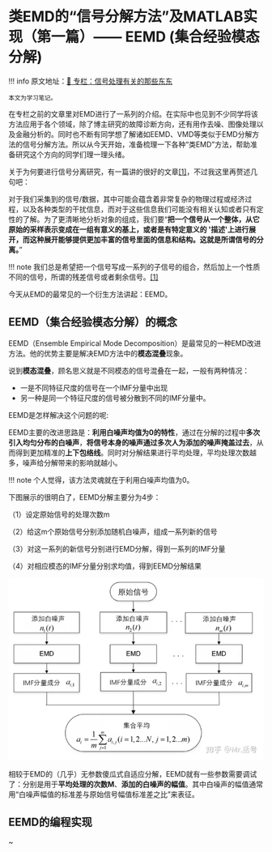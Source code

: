 # 类EMD的“信号分解方法”及MATLAB实现（第一篇）—— EEMD (集合经验模态分解)

!!! info
    原文地址：[🔗 专栏：信号处理有关的那些东东](https://zhuanlan.zhihu.com/p/138141521)

    本文为学习笔记。

在专栏之前的文章里对EMD进行了一系列的介绍。在实际中也见到不少同学将该方法应用于各个领域，除了博主研究的故障诊断方向，还有用作去噪、图像处理以及金融分析的。同时也不断有同学想了解诸如EEMD、VMD等类似于EMD分解方法的信号分解方法。所以从今天开始，准备梳理一下各种“类EMD”方法，帮助准备研究这个方向的同学们理一理头绪。

关于为何要进行信号分离研究，有一篇讲的很好的文章[[1]](https://zhuanlan.zhihu.com/p/26491408)，不过我这里再赘述几句吧：

对于我们采集到的信号/数据，其中可能会蕴含着非常复杂的物理过程或经济过程，以及各种类型的干扰信息，而对于这些信息我们可能没有相关认知或者只有定性的了解。为了更清晰地分析对象的组成，我们要“**把一个信号从一个整体，从它原始的采样表示变成在一组有意义的基上，或者是有特定意义的 '描述'上进行展开，而这种展开能够提供更加丰富的信号里面的信息和结构。这就是所谓信号的分离。**”

!!! note
    我们总是希望把一个信号写成一系列的子信号的组合，然后加上一个性质不同的信号，所谓的残差信号或者剩余信号。[[1]](https://zhuanlan.zhihu.com/p/26491408)

今天从EMD的最常见的一个衍生方法讲起：EEMD。

## EEMD（集合经验模态分解）的概念

EEMD（Ensemble Empirical Mode Decomposition）是最常见的一种EMD改进方法。他的优势主要是解决EMD方法中的**模态混叠**现象。

说到**模态混叠**，顾名思义就是不同模态的信号混叠在一起，一般有两种情况：
- 一是不同特征尺度的信号在一个IMF分量中出现
- 另一种是同一个特征尺度的信号被分散到不同的IMF分量中。

EEMD是怎样解决这个问题的呢:

EEMD主要的改进思路是：**利用白噪声均值为0的特性**，通过在分解的过程中**多次引入均匀分布的白噪声**，**将信号本身的噪声通过多次人为添加的噪声掩盖过去**，从而得到更加精准的**上下包络线**。同时对分解结果进行平均处理，平均处理次数越多，噪声给分解带来的影响就越小。

!!! note
    个人觉得，该方法灵魂就在于利用白噪声均值为0。


下图展示的很明白了，EEMD分解主要分为4步：

（1）设定原始信号的处理次数m

（2）给这m个原始信号分别添加随机白噪声，组成一系列新的信号

（3）对这一系列的新信号分别进行EMD分解，得到一系列的IMF分量

（4）对相应模态的IMF分量分别求均值，得到EEMD分解结果

![EEMD](eemd.webp)

相较于EMD的（几乎）无参数傻瓜式自适应分解，EEMD就有一些参数需要调试了：分别是用于**平均处理的次数M**、**添加的白噪声的幅值**。其中白噪声的幅值通常用“白噪声幅值的标准差与原始信号幅值标准差之比”来表征。

## EEMD的编程实现
~